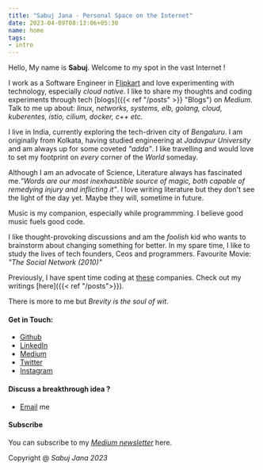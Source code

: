 ```yaml
---
title: "Sabuj Jana - Personal Space on the Internet"
date: 2023-04-09T08:13:06+05:30
name: home
tags:
- intro
---
```


Hello, My name is **Sabuj**. Welcome to my spot in the vast Internet ! 

I work as a Software Engineer in [Flipkart](https://www.flipkart.com/) and love experimenting with technology, especially *cloud native*. I like to share my thoughts and coding experiments through tech [blogs]({{< ref "/posts" >}} "Blogs") on *Medium*. Talk to me up about: *linux, networks, systems, elb, golang, cloud, kuberentes, istio, cilium, docker, c++ etc.* 

I live in India, currently exploring the tech-driven city of *Bengaluru*. I am originally from Kolkata, having studied engineering at *Jadavpur University* and am always up for some coveted *"adda"*. I like travelling and would love to set my footprint on *every* corner of the *World* someday.

Although I am an advocate of Science, Literature always has fascinated me.*"Words are our most inexhaustible source of magic, both capable of remedying injury and inflicting it"*. I love writing literature but they don't see the light of the day yet. Maybe they will, sometime in future. 

Music is my companion, especially while programmming. I believe good music fuels good code.

I like thought-provoking discussions and am the *foolish* kid who wants to brainstorm about changing something for better. In my spare time, I like to study the lives of tech founders, Ceos and programmers. Favourite Movie: *"The Social Network (2010)"*

Previously, I have spent time coding at [these](https://www.linkedin.com/in/sabujisme) companies. Check out my writings [here]({{< ref "/posts">}}). 

There is more to me but *Brevity is the soul of wit*.

#### Get in Touch:
* [Github](https://github.com/JanaSabuj)
* [LinkedIn](https://www.linkedin.com/in/sabujisme)
* [Medium](https://medium.com/@SabujJanaCodes)
* [Twitter](https://twitter.com/SabujJanaCodes)
* [Instagram](https://www.instagram.com/sabuj_is_me)

#### Discuss a breakthrough idea ?
* [Email](mailto:jsabujofficial@gmail.com) me

#### Subscribe
You can subscribe to my [*Medium newsletter*](https://medium.com/@SabujJanaCodes/subscribe) here.

Copyright @ *Sabuj Jana 2023*

